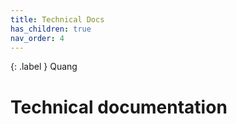 ```yaml
---
title: Technical Docs
has_children: true
nav_order: 4
---
```


{: .label }
Quang

# Technical documentation
